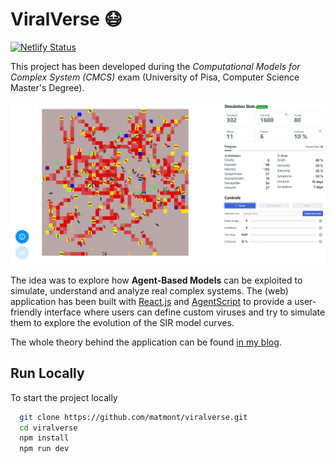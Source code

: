# ViralVerse 😷

[![Netlify Status](https://api.netlify.com/api/v1/badges/5775d50b-453b-4f29-babc-f56218a37af7/deploy-status)](https://app.netlify.com/sites/viralverse/deploys)

This project has been developed during the _Computational Models for Complex System (CMCS)_ exam (University of Pisa, Computer Science Master's Degree).

![ViralVerse screenshot](public/screenshot.png)

The idea was to explore how **Agent-Based Models** can be exploited to simulate, understand and analyze real complex systems. The (web) application has been built with [React.js](https://react.dev/) and [AgentScript](https://agentscript.org/) to provide a user-friendly interface where users can define custom viruses and try to simulate them to explore the evolution of the SIR model curves.

The whole theory behind the application can be found [in my blog](https://mmont.dev/).

## Run Locally

To start the project locally

```bash
  git clone https://github.com/matmont/viralverse.git
  cd viralverse
  npm install
  npm run dev
```
